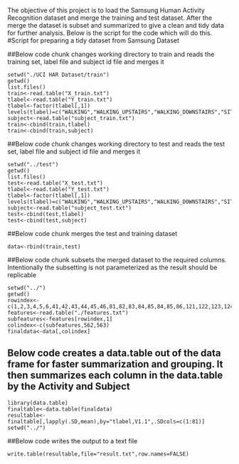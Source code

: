 The objective of this project is to load the Samsung Human Activity Recognition dataset and merge the training and test dataset. After the merge the dataset is subset and summarized to give a clean and tidy data for further analysis. Below is the script for the code which will do this.
#Script for preparing a tidy dataset from Samsung Dataset

##Below code chunk changes working directory to train and reads the training set, label file and subject id file and merges it
```
setwd("./UCI HAR Dataset/train")
getwd()
list.files()
train<-read.table("X_train.txt")
tlabel<-read.table("Y_train.txt")
tlabel<-factor(tlabel[,1])
levels(tlabel)=c("WALKING","WALKING_UPSTAIRS","WALKING_DOWNSTAIRS","SITTING","STANDING","LAYING")
subject<-read.table("subject_train.txt")
train<-cbind(train,tlabel)
train<-cbind(train,subject)
```
##Below code chunk changes working directory to test and reads the test set, label file and subject id file and merges it
```
setwd("../test")
getwd()
list.files()
test<-read.table("X_test.txt")
tlabel<-read.table("Y_test.txt")
tlabel<-factor(tlabel[,1])
levels(tlabel)=c("WALKING","WALKING_UPSTAIRS","WALKING_DOWNSTAIRS","SITTING","STANDING","LAYING")
subject<-read.table("subject_test.txt")
test<-cbind(test,tlabel)
test<-cbind(test,subject)
```
##Below code chunk merges the test and training dataset
```
data<-rbind(train,test)
```
##Below code chunk subsets the merged dataset to the required columns. Intentionally the subsetting is not parameterized as the result should be replicable
```
setwd("../")
getwd()
rowindex<-c(1,2,3,4,5,6,41,42,43,44,45,46,81,82,83,84,85,84,85,86,121,122,123,124,125,126,161,162,163,164,165,166,201,202,214,215,227,228,240,241,253,254,266,267,268,269,270,271,294,295,296,345,346,346,347,348,349,350,373,374,375,424,425,426,427,428,429,452,453,454,503,504,513,516,517,526,529,530,539,542,543)
features<-read.table("./features.txt")
subfeatures<-features[rowindex,1]
colindex<-c(subfeatures,562,563)
finaldata<-data[,colindex]
```
## Below code creates a data.table out of the data frame for faster summarization and grouping. It then summarizes each column in the data.table by the Activity and Subject
```
library(data.table)
finaltable<-data.table(finaldata)
resultable<-finaltable[,lapply(.SD,mean),by="tlabel,V1.1",.SDcols=c(1:81)]
setwd("../")
```
##Below code writes the output to a text file
```
write.table(resultable,file="result.txt",row.names=FALSE)
```